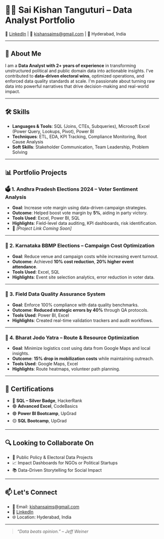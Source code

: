 # 👨‍💼 Sai Kishan Tanguturi – Data Analyst Portfolio

🔗 [LinkedIn](https://www.linkedin.com/in/saikishans) | 📧 kishansaims@gmail.com | 📍 Hyderabad, India

---

## 🧠 About Me

I am a **Data Analyst with 2+ years of experience** in transforming unstructured political and public domain data into actionable insights. I've contributed to **data-driven electoral wins**, optimized operations, and enforced data quality standards at scale. I'm passionate about turning raw data into powerful narratives that drive decision-making and real-world impact.

---

## 🛠️ Skills

- **Languages & Tools**: SQL (Joins, CTEs, Subqueries), Microsoft Excel (Power Query, Lookups, Pivot), Power BI
- **Techniques**: ETL, EDA, KPI Tracking, Compliance Monitoring, Root Cause Analysis
- **Soft Skills**: Stakeholder Communication, Team Leadership, Problem Solving

---

## 📊 Portfolio Projects

### 🗳️ 1. Andhra Pradesh Elections 2024 – Voter Sentiment Analysis
- **Goal**: Increase vote margin using data-driven campaign strategies.
- **Outcome**: Helped boost vote margin by **5%**, aiding in party victory.
- **Tools Used**: Excel, Power BI, SQL
- **Highlights**: Field-level data auditing, KPI dashboards, risk identification.
- 🔗 *[Project Link Coming Soon]*

---

### 📍 2. Karnataka BBMP Elections – Campaign Cost Optimization
- **Goal**: Reduce venue and campaign costs while increasing event turnout.
- **Outcome**: Achieved **10% cost reduction**, **20% higher event attendance**.
- **Tools Used**: Excel, SQL
- **Highlights**: Event site selection analytics, error reduction in voter data.

---

### 🧹 3. Field Data Quality Assurance System
- **Goal**: Enforce 100% compliance with data quality benchmarks.
- **Outcome**: **Reduced strategic errors by 40%** through QA protocols.
- **Tools Used**: Power BI, Excel
- **Highlights**: Created real-time validation trackers and audit workflows.

---

### 🧭 4. Bharat Jodo Yatra – Route & Resource Optimization
- **Goal**: Minimize logistics cost using data from Google Maps and local insights.
- **Outcome**: **15% drop in mobilization costs** while maintaining outreach.
- **Tools Used**: Google Maps, Excel
- **Highlights**: Route heatmaps, volunteer path planning.

---

## 📜 Certifications

- 🥈 **SQL – Silver Badge**, HackerRank
- 🟢 **Advanced Excel**, CodeBasics
- 🟣 **Power BI Bootcamp**, UpGrad
- 🟡 **SQL Bootcamp**, UpGrad

---

## 🔍 Looking to Collaborate On

- 🎯 Public Policy & Electoral Data Projects
- 📈 Impact Dashboards for NGOs or Political Startups
- 📚 Data-Driven Storytelling for Social Impact

---

## 📫 Let's Connect

- 📧 Email: kishansaims@gmail.com
- 💼 [LinkedIn](https://www.linkedin.com/in/saikishans)
- 🌐 Location: Hyderabad, India

---

> _“Data beats opinion.” – Jeff Weiner_
